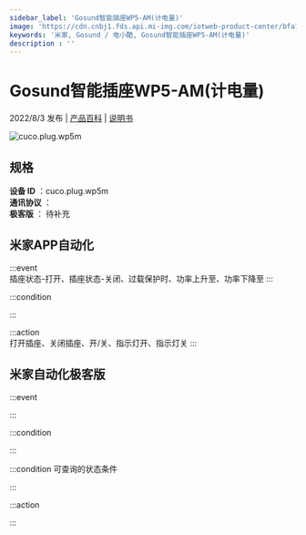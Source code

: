 ```yaml
---
sidebar_label: 'Gosund智能插座WP5-AM(计电量)'
image: 'https://cdn.cnbj1.fds.api.mi-img.com/iotweb-product-center/bfa7f533bb2d0367d9312dc09c760a3e_1649667340024.png?GalaxyAccessKeyId=AKVGLQWBOVIRQ3XLEW&Expires=9223372036854775807&Signature=UenLl6dcv+mkrVk7QCL6ZEXQmB0='
keywords: '米家, Gosund / 电小酷, Gosund智能插座WP5-AM(计电量)'
description : ''
---
```

# Gosund智能插座WP5-AM(计电量)

2022/8/3 发布 | [产品百科](https://home.mi.com/webapp/content/baike/product/index.html?model=cuco.plug.wp5m/) | [说明书](https://home.mi.com/views/introduction.html?model=cuco.plug.wp5m&region=cn)

![cuco.plug.wp5m](https://cdn.cnbj1.fds.api.mi-img.com/iotweb-product-center/bfa7f533bb2d0367d9312dc09c760a3e_1649667340024.png?GalaxyAccessKeyId=AKVGLQWBOVIRQ3XLEW&Expires=9223372036854775807&Signature=UenLl6dcv+mkrVk7QCL6ZEXQmB0=)

## 规格  
> 
**设备 ID** ：cuco.plug.wp5m  
**通讯协议** ：  
**极客版**  ： 待补充 


## 米家APP自动化  

:::event  
插座状态-打开、插座状态-关闭、过载保护时、功率上升至、功率下降至
:::

:::condition  

:::

:::action   
打开插座、关闭插座、开/关、指示灯开、指示灯关
:::

## 米家自动化极客版  

:::event  

:::

:::condition  

:::

:::condition 可查询的状态条件  

:::

:::action  

:::

        
